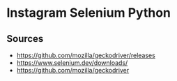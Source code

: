 # Instagram Selenium Python

## Sources

- https://github.com/mozilla/geckodriver/releases
- https://www.selenium.dev/downloads/
- https://github.com/mozilla/geckodriver
